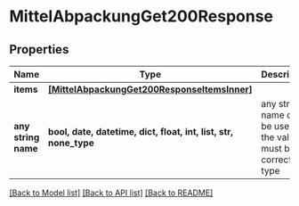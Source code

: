 # MittelAbpackungGet200Response


## Properties
Name | Type | Description | Notes
------------ | ------------- | ------------- | -------------
**items** | [**[MittelAbpackungGet200ResponseItemsInner]**](MittelAbpackungGet200ResponseItemsInner.md) |  | [optional] 
**any string name** | **bool, date, datetime, dict, float, int, list, str, none_type** | any string name can be used but the value must be the correct type | [optional]

[[Back to Model list]](../README.md#documentation-for-models) [[Back to API list]](../README.md#documentation-for-api-endpoints) [[Back to README]](../README.md)


